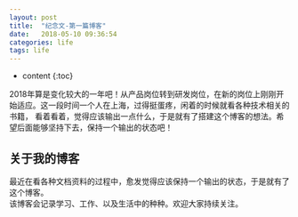 ```yaml
---
layout: post
title:  "纪念文-第一篇博客"
date:   2018-05-10 09:36:54
categories: life
tags: life
---
```


* content
{:toc}

2018年算是变化较大的一年吧！从产品岗位转到研发岗位，在新的岗位上刚刚开始适应。这一段时间一个人在上海，过得挺蛋疼，闲着的时候就看各种技术相关的书籍， 看着看着，觉得应该输出一点什么，于是就有了搭建这个博客的想法。希望后面能够坚持下去，保持一个输出的状态吧！





## 关于我的博客

最近在看各种文档资料的过程中，愈发觉得应该保持一个输出的状态，于是就有了这个博客。    
该博客会记录学习、工作、以及生活中的种种。欢迎大家持续关注。

